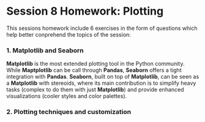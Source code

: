 # Session 8 Homework: Plotting

This sessions homework include 6 exercises in the form of questions which help better conprehend the topics of the session:

### 1. Matplotlib and Seaborn 
**Matplotlib** is the most extended plotting tool in the Python community. While **Maptplotlib** can be call through **Pandas**, **Seaborn** offers a tight integration with **Pandas**.
**Seaborn**, built on top of **Matplotlib**, can be seen as a **Matplotlib** with stereoids, where its main contribution is to simplify heavy tasks (complex to do them with just **Matplotlib**) and provide enhanced visualizations (cooler styles and color palettes). 

### 2. Plotting techniques and customization



